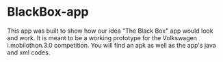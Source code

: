 # BlackBox-app
This app was built to show how our idea   "The Black Box" app would look and work. It is meant to be a working prototype for the Volkswagen i.mobilothon.3.0 competition. You will find an apk as well as the app's java and xml codes.
